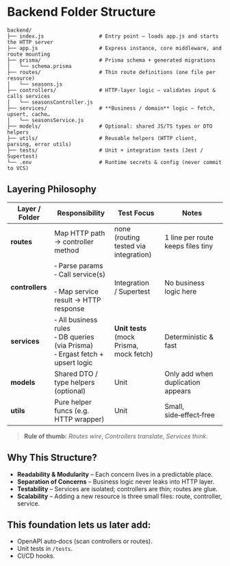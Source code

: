 # Backend Folder Structure

```text
backend/
├── index.js                  # Entry point – loads app.js and starts the HTTP server
├── app.js                    # Express instance, core middleware, and route mounting
├── prisma/                   # Prisma schema + generated migrations
│   └── schema.prisma         
├── routes/                   # Thin route definitions (one file per resource)
│   └── seasons.js            
├── controllers/              # HTTP‑layer logic – validates input & calls services
│   └── seasonsController.js  
├── services/                 # **Business / domain** logic – fetch, upsert, cache…
│   └── seasonsService.js     
├── models/                   # Optional: shared JS/TS types or DTO helpers
├── utils/                    # Reusable helpers (HTTP client, parsing, error utils)
├── tests/                    # Unit + integration tests (Jest / Supertest)
└── .env                      # Runtime secrets & config (never commit to VCS)
```

## Layering Philosophy  

| Layer / Folder  | Responsibility                                                                         | Test Focus                                | Notes                             |
| --------------- | -------------------------------------------------------------------------------------- | ----------------------------------------- | --------------------------------- |
| **routes**      | Map HTTP path → controller method                                                      | none (routing tested via integration)     | 1 line per route keeps files tiny |
| **controllers** | ‑ Parse params  <br>‑ Call service(s)  <br>‑ Map service result → HTTP response        | Integration / Supertest                   | No business logic here            |
| **services**    | ‑ All business rules  <br>‑ DB queries (via Prisma)  <br>‑ Ergast fetch + upsert logic | **Unit tests** (mock Prisma, mock fetch)  | Deterministic & fast              |
| **models**      | Shared DTO / type helpers (optional)                                                   | Unit                                      | Only add when duplication appears |
| **utils**       | Pure helper funcs (e.g. HTTP wrapper)                                                  | Unit                                      | Small, side‑effect‑free           |

> **Rule of thumb:** *Routes wire*, *Controllers translate*, *Services think*.

## Why This Structure?

* **Readability & Modularity** – Each concern lives in a predictable place.
* **Separation of Concerns** – Business logic never leaks into HTTP layer.
* **Testability** – Services are isolated; controllers are thin; routes are glue.
* **Scalability** – Adding a new resource is three small files: route, controller, service.

## This foundation lets us later add:

* OpenAPI auto‑docs (scan controllers or routes).
* Unit tests in `/tests`.
* CI/CD hooks.
